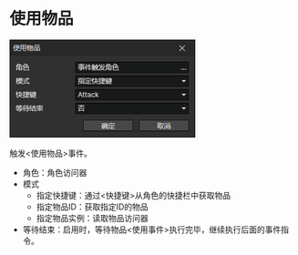# 使用物品

![](img/useItem-1.png)

触发<使用物品>事件。

- 角色：角色访问器
- 模式
  - 指定快捷键：通过<快捷键>从角色的快捷栏中获取物品
  - 指定物品ID：获取指定ID的物品
  - 指定物品实例：读取物品访问器
- 等待结束：启用时，等待物品<使用事件>执行完毕，继续执行后面的事件指令。
